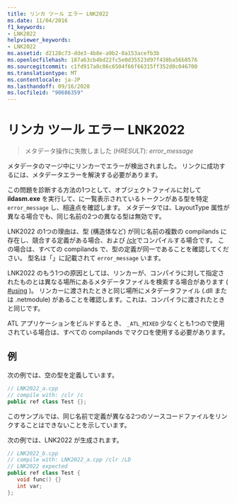 ```yaml
---
title: リンカ ツール エラー LNK2022
ms.date: 11/04/2016
f1_keywords:
- LNK2022
helpviewer_keywords:
- LNK2022
ms.assetid: d2128c73-dde3-4b8e-a9b2-0a153acefb3b
ms.openlocfilehash: 187a63cb4bd22fc5e0d35523d97f438ba56b8576
ms.sourcegitcommit: c1fd917a8c06c6504f66f66315ff352d0c046700
ms.translationtype: MT
ms.contentlocale: ja-JP
ms.lasthandoff: 09/16/2020
ms.locfileid: "90686359"
---
```

# <a name="linker-tools-error-lnk2022"></a>リンカ ツール エラー LNK2022

> メタデータ操作に失敗しました (*HRESULT*): *error_message*

メタデータのマージ中にリンカーでエラーが検出されました。 リンクに成功するには、メタデータエラーを解決する必要があります。

この問題を診断する方法の1つとして、オブジェクトファイルに対して **ildasm.exe** を実行して、に一覧表示されているトークンがある型を特定 `error_message` し、相違点を確認します。  メタデータでは、LayoutType 属性が異なる場合でも、同じ名前の2つの異なる型は無効です。

LNK2022 の1つの理由は、型 (構造体など) が同じ名前の複数の compilands に存在し、競合する定義がある場合、および [/clr](../../build/reference/clr-common-language-runtime-compilation.md)でコンパイルする場合です。  この場合は、すべての compilands で、型の定義が同一であることを確認してください。  型名は「」に記載されて `error_message` います。

LNK2022 のもう1つの原因としては、リンカーが、コンパイラに対して指定されたものとは異なる場所にあるメタデータファイルを検索する場合があります ( [#using](../../preprocessor/hash-using-directive-cpp.md) )。 リンカーに渡されたときと同じ場所にメタデータファイル (.dll または .netmodule) があることを確認します。これは、コンパイラに渡されたときと同じです。

ATL アプリケーションをビルドするとき、 `_ATL_MIXED` 少なくとも1つので使用されている場合は、すべての compilands でマクロを使用する必要があります。

## <a name="examples"></a>例

次の例では、空の型を定義しています。

```cpp
// LNK2022_a.cpp
// compile with: /clr /c
public ref class Test {};
```

このサンプルでは、同じ名前で定義が異なる2つのソースコードファイルをリンクすることはできないことを示しています。

次の例では、LNK2022 が生成されます。

```cpp
// LNK2022_b.cpp
// compile with: LNK2022_a.cpp /clr /LD
// LNK2022 expected
public ref class Test {
   void func() {}
   int var;
};
```
